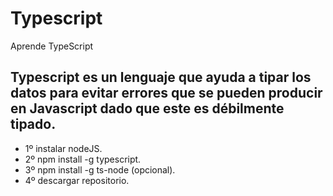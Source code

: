 # Typescript
Aprende TypeScript
## Typescript es un lenguaje que ayuda a tipar los datos para evitar errores que se pueden producir en Javascript dado que este es  débilmente tipado.

- 1º instalar nodeJS.
- 2º npm install -g typescript.
- 3º npm install -g ts-node (opcional).
- 4º descargar repositorio.


